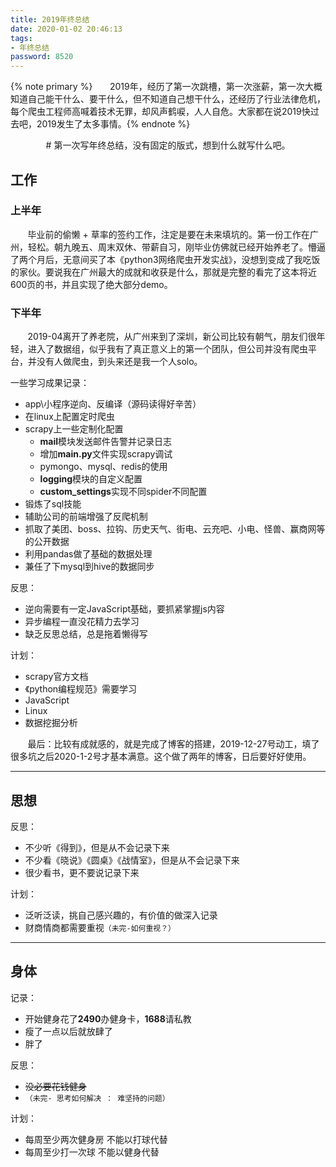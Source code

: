 ```yaml
---
title: 2019年终总结
date: 2020-01-02 20:46:13
tags:
- 年终总结
password: 8520
---
```

{% note primary %}&#160; &#160; &#160; &#160;2019年，经历了第一次跳槽，第一次涨薪，第一次大概知道自己能干什么、要干什么，但不知道自己想干什么，还经历了行业法律危机，每个爬虫工程师高喊着技术无罪，却风声鹤唳，人人自危。大家都在说2019快过去吧，2019发生了太多事情。{% endnote %}
<center># 第一次写年终总结，没有固定的版式，想到什么就写什么吧。</center>

## 工作
### 上半年
&#160; &#160; &#160; &#160;毕业前的偷懒 + 草率的签约工作，注定是要在未来填坑的。第一份工作在广州，轻松。朝九晚五、周末双休、带薪自习，刚毕业仿佛就已经开始养老了。懵逼了两个月后，无意间买了本《python3网络爬虫开发实战》，没想到变成了我吃饭的家伙。要说我在广州最大的成就和收获是什么，那就是完整的看完了这本将近600页的书，并且实现了绝大部分demo。
### 下半年
&#160; &#160; &#160; &#160;2019-04离开了养老院，从广州来到了深圳，新公司比较有朝气，朋友们很年轻，进入了数据组，似乎我有了真正意义上的第一个团队，但公司并没有爬虫平台，并没有人做爬虫，到头来还是我一个人solo。

一些学习成果记录：
- app\小程序逆向、反编译（源码读得好辛苦）
- 在linux上配置定时爬虫  
- scrapy上一些定制化配置
  - **mail**模块发送邮件告警并记录日志
  - 增加**main.py**文件实现scrapy调试
  - pymongo、mysql、redis的使用
  - **logging**模块的自定义配置
  - **custom_settings**实现不同spider不同配置
- 锻炼了sql技能
- 辅助公司的前端增强了反爬机制
- 抓取了美团、boss、拉钩、历史天气、街电、云充吧、小电、怪兽、赢商网等的公开数据
- 利用pandas做了基础的数据处理
- 兼任了下mysql到hive的数据同步

反思：
- 逆向需要有一定JavaScript基础，要抓紧掌握js内容
- 异步编程一直没花精力去学习
- 缺乏反思总结，总是拖着懒得写

计划：
- scrapy官方文档
- 《python编程规范》需要学习
- JavaScript
- Linux
- 数据挖掘分析


&#160; &#160; &#160; &#160;最后：比较有成就感的，就是完成了博客的搭建，2019-12-27号动工，填了很多坑之后2020-1-2号才基本满意。这个做了两年的博客，日后要好好使用。
***
## 思想
反思：
- 不少听《得到》，但是从不会记录下来
- 不少看《晓说》《圆桌》《战情室》，但是从不会记录下来
- 很少看书，更不要说记录下来

计划：
- 泛听泛读，挑自己感兴趣的，有价值的做深入记录
- 财商情商都需要重视`（未完-如何重视？）`
***
## 身体
记录：
- 开始健身花了**2490**办健身卡，**1688**请私教
- 瘦了一点以后就放肆了
- 胖了
  
反思：
- ~~没必要花钱健身~~
- `（未完- 思考如何解决 ： 难坚持的问题）`


计划：
- 每周至少两次健身房 不能以打球代替
- 每周至少打一次球 不能以健身代替


